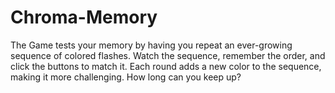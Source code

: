 # Chroma-Memory
The Game  tests your memory by having you repeat an ever-growing sequence of colored flashes. Watch the sequence, remember the order, and click the buttons to match it. Each round adds a new color to the sequence, making it more challenging. How long can you keep up?
